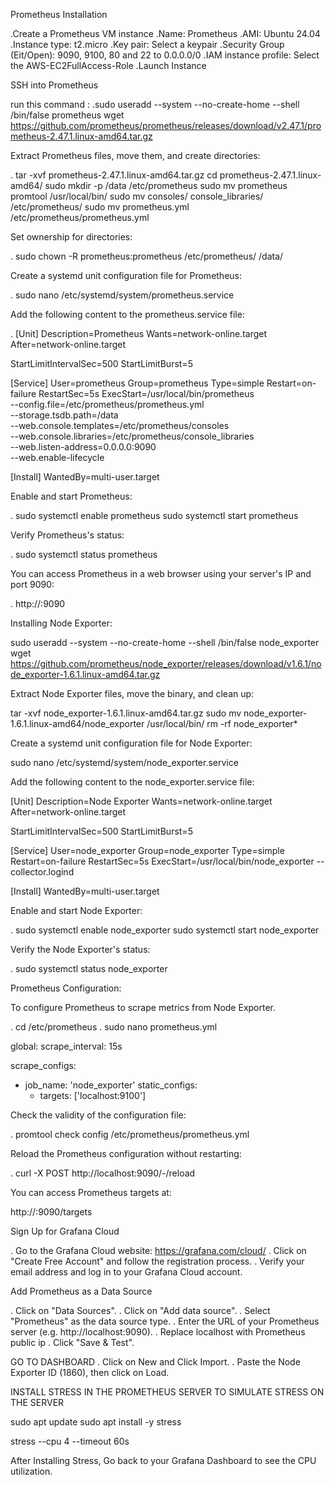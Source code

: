 Prometheus Installation

.Create a Prometheus VM instance
.Name: Prometheus
.AMI: Ubuntu 24.04
.Instance type: t2.micro
.Key pair: Select a keypair
.Security Group (Eit/Open): 9090, 9100, 80 and 22 to 0.0.0.0/0
.IAM instance profile: Select the AWS-EC2FullAccess-Role
.Launch Instance

SSH into Prometheus

run this command : 
.sudo useradd --system --no-create-home --shell /bin/false prometheus wget https://github.com/prometheus/prometheus/releases/download/v2.47.1/prometheus-2.47.1.linux-amd64.tar.gz

Extract Prometheus files, move them, and create directories:

. tar -xvf prometheus-2.47.1.linux-amd64.tar.gz
cd prometheus-2.47.1.linux-amd64/
sudo mkdir -p /data /etc/prometheus
sudo mv prometheus promtool /usr/local/bin/
sudo mv consoles/ console_libraries/ /etc/prometheus/
sudo mv prometheus.yml /etc/prometheus/prometheus.yml

Set ownership for directories:

. sudo chown -R prometheus:prometheus /etc/prometheus/ /data/

Create a systemd unit configuration file for Prometheus:

. sudo nano /etc/systemd/system/prometheus.service

Add the following content to the prometheus.service file:

. [Unit]
Description=Prometheus
Wants=network-online.target
After=network-online.target

StartLimitIntervalSec=500
StartLimitBurst=5

[Service]
User=prometheus
Group=prometheus
Type=simple
Restart=on-failure
RestartSec=5s
ExecStart=/usr/local/bin/prometheus \
  --config.file=/etc/prometheus/prometheus.yml \
  --storage.tsdb.path=/data \
  --web.console.templates=/etc/prometheus/consoles \
  --web.console.libraries=/etc/prometheus/console_libraries \
  --web.listen-address=0.0.0.0:9090 \
  --web.enable-lifecycle

[Install]
WantedBy=multi-user.target

Enable and start Prometheus:

. sudo systemctl enable prometheus
sudo systemctl start prometheus

Verify Prometheus's status:

. sudo systemctl status prometheus

You can access Prometheus in a web browser using your server's IP and port 9090:

. http://<your-server-ip>:9090

Installing Node Exporter:

sudo useradd --system --no-create-home --shell /bin/false node_exporter
wget https://github.com/prometheus/node_exporter/releases/download/v1.6.1/node_exporter-1.6.1.linux-amd64.tar.gz

Extract Node Exporter files, move the binary, and clean up:

tar -xvf node_exporter-1.6.1.linux-amd64.tar.gz
sudo mv node_exporter-1.6.1.linux-amd64/node_exporter /usr/local/bin/
rm -rf node_exporter*

Create a systemd unit configuration file for Node Exporter:

sudo nano /etc/systemd/system/node_exporter.service

Add the following content to the node_exporter.service file:

[Unit]
Description=Node Exporter
Wants=network-online.target
After=network-online.target

StartLimitIntervalSec=500
StartLimitBurst=5

[Service]
User=node_exporter
Group=node_exporter
Type=simple
Restart=on-failure
RestartSec=5s
ExecStart=/usr/local/bin/node_exporter --collector.logind

[Install]
WantedBy=multi-user.target

Enable and start Node Exporter:

. sudo systemctl enable node_exporter
sudo systemctl start node_exporter

Verify the Node Exporter's status:

. sudo systemctl status node_exporter

Prometheus Configuration:

To configure Prometheus to scrape metrics from Node Exporter.

. cd /etc/prometheus
. sudo nano prometheus.yml

global:
  scrape_interval: 15s

scrape_configs:
  - job_name: 'node_exporter'
    static_configs:
      - targets: ['localhost:9100']

 Check the validity of the configuration file:

  . promtool check config /etc/prometheus/prometheus.yml  

  Reload the Prometheus configuration without restarting:

 . curl -X POST http://localhost:9090/-/reload

 You can access Prometheus targets at:

http://<your-prometheus-ip>:9090/targets

Sign Up for Grafana Cloud

. Go to the Grafana Cloud website: https://grafana.com/cloud/
. Click on "Create Free Account" and follow the registration process.
. Verify your email address and log in to your Grafana Cloud account.

Add Prometheus as a Data Source

. Click on "Data Sources".
. Click on "Add data source".
. Select "Prometheus" as the data source type.
. Enter the URL of your Prometheus server (e.g. http://localhost:9090).
. ⁠Replace localhost with Prometheus public ip
. Click "Save & Test".

GO TO DASHBOARD
. Click on New and Click Import.
. Paste the Node Exporter ID (1860), then click on Load.

INSTALL STRESS IN THE PROMETHEUS SERVER TO SIMULATE STRESS ON THE SERVER

sudo apt update
sudo apt install -y stress

stress --cpu 4 --timeout 60s

After Installing Stress, Go back to your Grafana Dashboard to see the CPU utilization.


